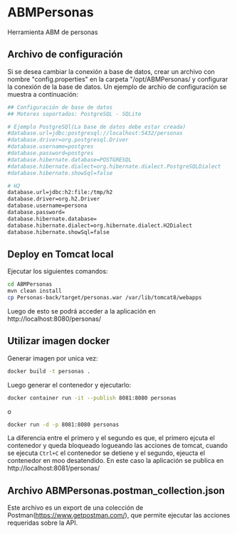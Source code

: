 # ABMPersonas
Herramienta ABM de personas

## Archivo de configuración

Si se desea cambiar la conexión a base de datos, crear un archivo con nombre "config.properties" en la carpeta "/opt/ABMPersonas/ y configurar la conexión de la base de datos. Un ejemplo de archio de configuración se muestra a continuación:

```sh
## Configuración de base de datos
## Motores soportados: PostgreSQL - SQLite

# Ejemplo PostgreSQl(La base de datos debe estar creada)
#database.url=jdbc:postgresql://localhost:5432/personas
#database.driver=org.postgresql.Driver
#database.username=postgres
#database.password=postgres
#database.hibernate.database=POSTGRESQL
#database.hibernate.dialect=org.hibernate.dialect.PostgreSQLDialect
#database.hibernate.showSql=false

# H2
database.url=jdbc:h2:file:/tmp/h2
database.driver=org.h2.Driver
database.username=persona
database.password=
database.hibernate.database=
database.hibernate.dialect=org.hibernate.dialect.H2Dialect
database.hibernate.showSql=false
```
## Deploy en Tomcat local

Ejecutar los siguientes comandos:
```sh
cd ABMPersonas
mvn clean install
cp Personas-back/target/personas.war /var/lib/tomcat8/webapps
```

Luego de esto se podrá acceder a la aplicación en http://localhost:8080/personas/

## Utilizar imagen docker

Generar imagen por unica vez:

```sh
docker build -t personas .
```

Luego generar el contenedor y ejecutarlo:

```sh
docker container run -it --publish 8081:8080 personas
```

o

```sh
docker run -d -p 8081:8080 personas
```
La diferencia entre el primero y el segundo es que, el primero ejcuta el contenedor y queda bloqueado logueando las acciones de tomcat, cuando se ejecuta `Ctrl+C` el contenedor se detiene y el segundo, ejeucta el contenedor en moo desatendido.
En este caso la aplicación se publica en http://localhost:8081/personas/

## Archivo  ABMPersonas.postman_collection.json

Este archivo es un export de una colección de Postman(https://www.getpostman.com/), que permite ejecutar las acciones requeridas sobre la API.